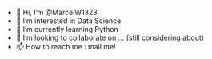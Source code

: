 - 👋 Hi, I’m @MarcelW1323
- 👀 I’m interested in Data Science
- 🌱 I’m currently learning Python
- 💞️ I’m looking to collaborate on ... (still considering about)
- 📫 How to reach me : mail me!

<!---
MarcelW1323/MarcelW1323 is a ✨ special ✨ repository because its `README.md` (this file) appears on your GitHub profile.
You can click the Preview link to take a look at your changes.
--->
